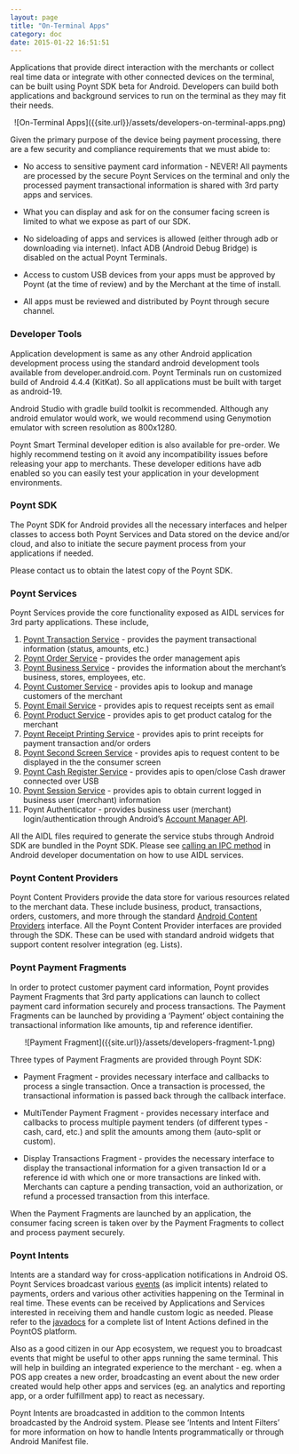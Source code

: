 ```yaml
---
layout: page
title: "On-Terminal Apps"
category: doc
date: 2015-01-22 16:51:51
---
```



Applications that provide direct interaction with the merchants or collect real time data or integrate with other connected devices on the terminal, can be built using Poynt SDK beta for Android. Developers can build both applications and background services to run on the terminal as they may fit their needs.

<center>
![On-Terminal Apps]({{site.url}}/assets/developers-on-terminal-apps.png)
</center>

Given the primary purpose of the device being payment processing, there are a few security and compliance requirements that we must abide to:

* No access to sensitive payment card information - NEVER! All payments are processed by the secure Poynt Services on the terminal and only the processed payment transactional information is shared with 3rd party apps and services.

* What you can display and ask for on the consumer facing screen is limited to what we expose as part of our SDK.

* No sideloading of apps and services is allowed (either through adb or downloading via internet). Infact ADB (Android Debug Bridge) is disabled on the actual Poynt Terminals.

* Access to custom USB devices from your apps must be approved by Poynt (at the time of review) and by the Merchant at the time of install.

* All apps must be reviewed and distributed by Poynt through secure channel.

### Developer Tools

Application development is same as any other Android application development process using the standard android development tools available from developer.android.com. Poynt Terminals run on customized build of Android 4.4.4 (KitKat). So all applications must be built with target as android-19.

Android Studio with gradle build toolkit is recommended. Although any android emulator would work, we would recommend using Genymotion emulator with screen resolution as 800x1280.

Poynt Smart Terminal developer edition is also available for pre-order. We highly recommend testing on it avoid any incompatibility issues before releasing your app to merchants. These developer editions have adb enabled so you can easily test your application in your development environments.

### Poynt SDK

The Poynt SDK for Android provides all the necessary interfaces and helper classes to access both Poynt Services and Data stored on the device and/or cloud, and also to initiate the secure payment process from your applications if needed.

Please contact us to obtain the latest copy of the Poynt SDK.

### Poynt Services

Poynt Services provide the core functionality exposed as AIDL services for 3rd party applications. These include,

1. [Poynt Transaction Service]({{site.url}}/javadoc/co/poynt/os/services/v1/IPoyntTransactionService.html) - provides the payment transactional information (status, amounts, etc.)
2. [Poynt Order Service]({{site.url}}/javadoc/co/poynt/os/services/v1/IPoyntOrderService.html) - provides the order management apis
3. [Poynt Business Service]({{site.url}}/javadoc/co/poynt/os/services/v1/IPoyntBusinessService.html) - provides the information about the merchant’s business, stores, employees, etc.
4. [Poynt Customer Service]({{site.url}}/javadoc/co/poynt/os/services/v1/IPoyntCustomerService.html) - provides apis to lookup and manage customers of the merchant
5. [Poynt Email Service]({{site.url}}/javadoc/co/poynt/os/services/v1/IPoyntEmailService.html) - provides apis to request receipts sent as email
6. [Poynt Product Service]({{site.url}}/javadoc/co/poynt/os/services/v1/IPoyntProductService.html) - provides apis to get product catalog for the merchant
7. [Poynt Receipt Printing Service]({{site.url}}/javadoc/co/poynt/os/services/v1/IPoyntProductService.html) - provides apis to print receipts for payment transaction and/or orders
8. [Poynt Second Screen Service]({{site.url}}/javadoc/co/poynt/os/services/v1/IPoyntSecondScreenService.html) - provides apis to request content to be displayed in the the consumer screen
9. [Poynt Cash Register Service]({{site.url}}/javadoc/co/poynt/os/services/v1/IPoyntCashRegisterService.html) - provides apis to open/close Cash drawer connected over USB
10. [Poynt Session Service]({{site.url}}/javadoc/co/poynt/os/services/v1/IPoyntSessionService.html) - provides apis to obtain current logged in business user (merchant) information
11. Poynt Authenticator - provides business user (merchant) login/authentication through Android’s [Account Manager API](http://developer.android.com/reference/android/accounts/AccountManager.html).

All the AIDL files required to generate the service stubs through Android SDK are bundled in the Poynt SDK. Please see [calling an IPC method](http://developer.android.com/guide/components/aidl.html#Calling) in Android developer documentation on how to use AIDL services.

### Poynt Content Providers

Poynt Content Providers provide the data store for various resources related to the merchant data. These include business, product, transactions, orders, customers, and more through the standard [Android Content Providers](http://developer.android.com/guide/topics/providers/content-providers.html) interface. All the Poynt Content Provider interfaces are provided through the SDK. These can be used with standard android widgets that support content resolver integration (eg. Lists).

### Poynt Payment Fragments

In order to protect customer payment card information, Poynt provides Payment Fragments that 3rd party applications can launch to collect payment card information securely and process transactions. The Payment Fragments can be launched by providing a ‘Payment’ object containing the transactional information like amounts, tip and reference identifier.

<center>
![Payment Fragment]({{site.url}}/assets/developers-fragment-1.png)
</center>

Three types of Payment Fragments are provided through Poynt SDK:

* Payment Fragment - provides necessary interface and callbacks to process a single transaction. Once a transaction is processed, the transactional information is passed back through the callback interface.

* MultiTender Payment Fragment - provides necessary interface and callbacks to process multiple payment tenders (of different types - cash, card, etc.) and split the amounts among them (auto-split or custom).

* Display Transactions Fragment - provides the necessary interface to display the transactional information for a given transaction Id or a reference id with which one or more transactions are linked with. Merchants can capture a pending transaction, void an authorization, or refund a processed transaction from this interface.

When the Payment Fragments are launched by an application, the consumer facing screen is taken over by the Payment Fragments to collect and process payment securely.

### Poynt Intents

Intents are a standard way for cross-application notifications in Android OS. Poynt Services broadcast various [events]({{site.url}}/javadoc/co/poynt/os/model/Intents.html) (as implicit intents) related to payments, orders and various other activities happening on the Terminal in real time. These events can be received by Applications and Services interested in receiving them and handle custom logic as needed. Please refer to the [javadocs]({{site.url}}/javadoc/co/poynt/os/model/Intents.html) for a complete list of Intent Actions defined in the PoyntOS platform.

Also as a good citizen in our App ecosystem, we request you to broadcast events that might be useful to other apps running the same terminal. This will help in building an integrated experience to the merchant - eg. when a POS app creates a new order, broadcasting an event about the new order created would help other apps and services (eg. an analytics and reporting app, or a order fulfillment app) to react as necessary.

Poynt Intents are broadcasted in addition to the common Intents broadcasted by the Android system. Please see ‘Intents and Intent Filters’ for more information on how to handle Intents programmatically or through Android Manifest file.
